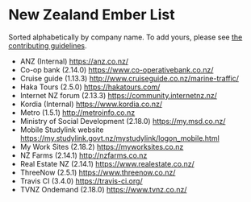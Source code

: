 New Zealand Ember List
====================================

Sorted alphabetically by company name. To add yours, please see [the contributing guidelines](CONTRIBUTING.md).

- ANZ (Internal) https://anz.co.nz/
- Co-op bank (2.14.0) https://www.co-operativebank.co.nz/
- Cruise guide (1.13.3) http://www.cruiseguide.co.nz/marine-traffic/
- Haka Tours (2.5.0) https://hakatours.com/
- Internet NZ forum (2.13.3) https://community.internetnz.nz/
- Kordia (Internal) https://www.kordia.co.nz/
- Metro (1.5.1) http://metroinfo.co.nz
- Ministry of Social Development (2.18.0) https://my.msd.co.nz/
- Mobile Studylink website https://my.studylink.govt.nz/mystudylink/logon_mobile.html
- My Work Sites (2.18.2) https://myworksites.co.nz
- NZ Farms (2.14.1) http://nzfarms.co.nz
- Real Estate NZ (2.14.1) https://www.realestate.co.nz/
- ThreeNow (2.5.1) https://www.threenow.co.nz/
- Travis CI (3.4.0) https://travis-ci.org/
- TVNZ Ondemand (2.18.0) https://www.tvnz.co.nz/
